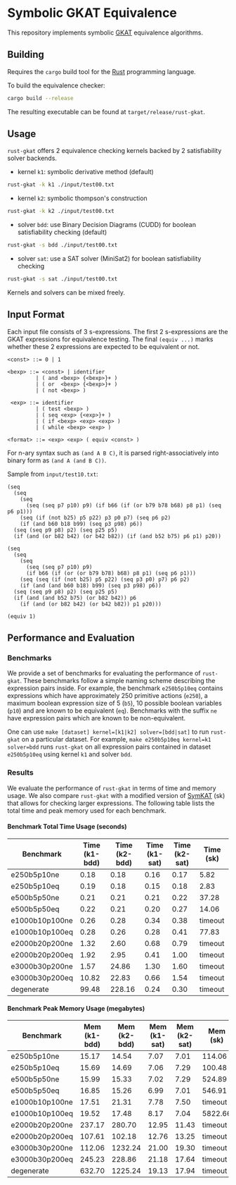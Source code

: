 # Symbolic GKAT Equivalence 
This repository implements symbolic
[GKAT](https://dl.acm.org/doi/10.1145/3371129) equivalence algorithms.

## Building
Requires the `cargo` build tool for the [Rust](https://www.rust-lang.org/)
programming language.

To build the equivalence checker:
``` sh
cargo build --release
```
The resulting executable can be found at `target/release/rust-gkat`.

## Usage
`rust-gkat` offers 2 equivalence checking kernels backed by 2 satisfiability solver backends.

- kernel `k1`: symbolic derivative method (default)
``` sh
rust-gkat -k k1 ./input/test00.txt
```

- kernel `k2`: symbolic thompson's construction
``` sh
rust-gkat -k k2 ./input/test00.txt
```

- solver `bdd`: use Binary Decision Diagrams (CUDD) for boolean satisfiability checking (default)
``` sh
rust-gkat -s bdd ./input/test00.txt
```

- solver `sat`: use a SAT solver (MiniSat2) for boolean satisfiability checking
``` sh
rust-gkat -s sat ./input/test00.txt
```

Kernels and solvers can be mixed freely.

## Input Format
Each input file consists of 3 s-expressions. The first 2 s-expressions are the
GKAT expressions for equivalence testing. The final `(equiv ...)` marks whether
these 2 expressions are expected to be equivalent or not.

```
<const> ::= 0 | 1

<bexp> ::= <const> | identifier
         | ( and <bexp> {<bexp>}+ )
         | ( or  <bexp> {<bexp>}+ )
         | ( not <bexp> )

 <exp> ::= identifier 
         | ( test <bexp> )
         | ( seq <exp> {<exp>}+ )
         | ( if <bexp> <exp> <exp> )
         | ( while <bexp> <exp> )

<format> ::= <exp> <exp> ( equiv <const> )
```

For n-ary syntax such as `(and A B C)`, it is parsed right-associatively into
binary form as `(and A (and B C))`.

Sample from `input/test10.txt`:
```
(seq
  (seq
    (seq
      (seq (seq p7 p10) p9) (if b66 (if (or b79 b78 b68) p8 p1) (seq p6 p1)))
    (seq (if (not b25) p5 p22) p3 p0 p7) (seq p6 p2)
    (if (and b60 b18 b99) (seq p3 p98) p6))
  (seq (seq p9 p8) p2) (seq p25 p5)
  (if (and (or b82 b42) (or b42 b82)) (if (and b52 b75) p6 p1) p20))

(seq
  (seq
    (seq
      (seq (seq p7 p10) p9)
      (if b66 (if (or (or b79 b78) b68) p8 p1) (seq p6 p1)))
    (seq (seq (if (not b25) p5 p22) (seq p3 p0) p7) p6 p2)
    (if (and (and b60 b18) b99) (seq p3 p98) p6))
  (seq (seq p9 p8) p2) (seq p25 p5)
  (if (and (and b52 b75) (or b82 b42)) p6
    (if (and (or b82 b42) (or b42 b82)) p1 p20)))

(equiv 1)
```

## Performance and Evaluation
### Benchmarks
We provide a set of benchmarks for evaluating the performance of `rust-gkat`.
These benchmarks follow a simple naming scheme describing the expression pairs
inside. For example, the benchmark `e250b5p10eq` contains expressions which have
approximately 250 primitive actions (`e250`), a maximum boolean expression size
of 5 (`b5`), 10 possible boolean variables (`p10`) and are known to be
equivalent (`eq`). Benchmarks with the suffix `ne` have expression pairs which
are known to be non-equivalent. 

One can use `make [dataset] kernel=[k1|k2] solver=[bdd|sat]` to run `rust-gkat`
on a particular dataset. For example, `make e250b5p10eq kernel=k1 solver=bdd`
runs `rust-gkat` on all expression pairs contained in dataset `e250b5p10eq`
using kernel `k1` and solver `bdd`.

### Results
We evaluate the performance of `rust-gkat` in terms of time and memory usage. We
also compare `rust-gkat` with a modified version of
[SymKAT](https://perso.ens-lyon.fr/damien.pous/symbolickat/) (sk) that allows
for checking larger expressions. The following table lists the total time and
peak memory used for each benchmark.

#### Benchmark Total Time Usage (seconds)
| Benchmark      | Time (k1-bdd) | Time (k2-bdd) | Time (k1-sat) | Time (k2-sat) | Time (sk) |
| -------------- | ------------- | ------------- | ------------- | ------------- | --------- |
| e250b5p10ne    | 0.18          | 0.18          | 0.16          | 0.17          | 5.82      |
| e250b5p10eq    | 0.19          | 0.18          | 0.15          | 0.18          | 2.83      |
| e500b5p50ne    | 0.21          | 0.21          | 0.21          | 0.22          | 37.28     |
| e500b5p50eq    | 0.22          | 0.21          | 0.20          | 0.27          | 14.06     |
| e1000b10p100ne | 0.26          | 0.28          | 0.34          | 0.38          | timeout   |
| e1000b10p100eq | 0.28          | 0.26          | 0.28          | 0.41          | 77.83     |
| e2000b20p200ne | 1.32          | 2.60          | 0.68          | 0.79          | timeout   |
| e2000b20p200eq | 1.92          | 2.95          | 0.41          | 1.00          | timeout   |
| e3000b30p200ne | 1.57          | 24.86         | 1.30          | 1.60          | timeout   |
| e3000b30p200eq | 10.82         | 22.83         | 0.66          | 1.54          | timeout   |
| degenerate     | 99.48         | 228.16        | 0.24          | 0.30          | timeout   |

#### Benchmark Peak Memory Usage (megabytes)
| Benchmark      | Mem (k1-bdd) | Mem (k2-bdd) | Mem (k1-sat) | Mem (k2-sat) | Mem (sk) |
| -------------- | ------------ | ------------ | ------------ | ------------ | -------- |
| e250b5p10ne    | 15.17        | 14.54        | 7.07         | 7.01         | 114.06   |
| e250b5p10eq    | 15.69        | 14.69        | 7.06         | 7.29         | 100.48   |
| e500b5p50ne    | 15.99        | 15.33        | 7.02         | 7.29         | 524.89   |
| e500b5p50eq    | 16.85        | 15.26        | 6.99         | 7.01         | 546.91   |
| e1000b10p100ne | 17.51        | 21.31        | 7.78         | 7.50         | timeout  |
| e1000b10p100eq | 19.52        | 17.48        | 8.17         | 7.04         | 5822.66  |
| e2000b20p200ne | 237.17       | 280.70       | 12.95        | 11.43        | timeout  |
| e2000b20p200eq | 107.61       | 102.18       | 12.76        | 13.25        | timeout  |
| e3000b30p200ne | 112.06       | 1232.24      | 21.00        | 19.30        | timeout  |
| e3000b30p200eq | 245.23       | 228.86       | 21.18        | 17.64        | timeout  |
| degenerate     | 632.70       | 1225.24      | 19.13        | 17.94        | timeout  |